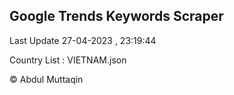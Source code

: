 

## Google Trends Keywords Scraper 
 
Last Update 27-04-2023 , 23:19:44

Country List :
VIETNAM.json



© Abdul Muttaqin 
